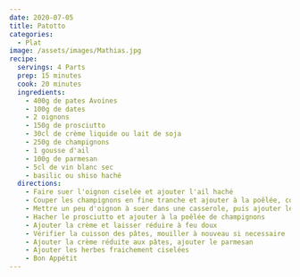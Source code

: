 ```yaml
---
date: 2020-07-05
title: Patotto
categories:
  - Plat
image: /assets/images/Mathias.jpg
recipe:
  servings: 4 Parts
  prep: 15 minutes
  cook: 20 minutes
  ingredients:
    - 400g de pates Avoines
    - 100g de dates
    - 2 oignons
    - 150g de prosciutto
    - 30cl de crème liquide ou lait de soja
    - 250g de champignons
    - 1 gousse d'ail
    - 100g de parmesan
    - 5cl de vin blanc sec
    - basilic ou shiso haché
  directions:
    - Faire suer l'oignon ciselée et ajouter l'ail haché
    - Couper les champignons en fine tranche et ajouter à la poêlée, couper les dates et ajouter les également
    - Mettre un peu d'oignon à suer dans une casserole, puis ajouter les pêtes, déglacer avec du vin blanc et mouiller à hauteur
    - Hacher le prosciutto et ajouter à la poêlée de champignons
    - Ajouter la crème et laisser réduire à feu doux
    - Vérifier la cuisson des pâtes, mouiller à nouveau si necessaire
    - Ajouter la crème réduite aux pâtes, ajouter le parmesan
    - Ajouter les herbes fraichement ciselées
    - Bon Appétit
---
```

